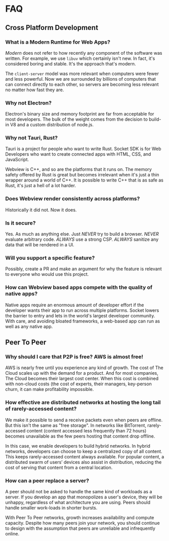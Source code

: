 # FAQ

## Cross Platform Development

### What is a Modern Runtime for Web Apps?

*Modern* does not refer to how recently any component of the software was
written. For example, we use `libuv` which certainly isn't new. In fact, it's
considered boring and stable. It's the approach that's modern.

The `client-server` model was more relevant when computers were fewer and less
powerful. Now we are surrounded by billions of computers that can connect
directly to each other, so servers are becoming less relevant no matter how fast
they are.


### Why not Electron?

Electron's binary size and memory footprint are far from acceptable for most
developers. The bulk of the weight comes from the decision to build-in V8 and
a custom distribution of node.js.


### Why not Tauri, Rust?

Tauri is a project for people who want to write Rust. Socket SDK is for Web
Developers who want to create connected apps with HTML, CSS, and JavaScript.

Webview is C++, and so are the platforms that it runs on. The memory safety offered
by Rust is great but becomes irrelevant when it's just a thin wrapper around a
world of C++. It is possible to write C++ that is as safe as Rust, it's just a
hell of a lot harder.


### Does Webview render consistently across platforms?

Historically it did not. Now it does.


### Is it secure?

Yes. As much as anything else. Just *NEVER* try to build a browser. *NEVER*
evaluate arbitrary code. *ALWAYS* use a strong CSP. *ALWAYS* sanitize any
data that will be rendered in a UI.


### Will you support a specific feature?

Possibly, create a PR and make an argument for why the feature is relevant to
everyone who would use this project.


### How can Webview based apps compete with the quality of native apps?

Native apps require an enormous amount of developer effort if the developer
wants their app to run across multiple platforms. Socket lowers the
barrier to entry and lets in the world's largest developer community. With care, and
avoiding bloated frameworks, a web-based app can run as well as any native app.


## Peer To Peer

### Why should I care that P2P is free? AWS is almost free!

AWS is nearly free until you experience any kind of growth. The cost of The Cloud scales up
with the demand for a product. And for most companies, The Cloud becomes their largest cost center.
When this cost is combined with non-cloud costs (the cost of experts, their managers, key-person
churn, it can make profitability impossible.


### How effective are distributed networks at hosting the long tail of rarely-accessed content?

We make it possible to send a receive packets even when peers are offline. But this isn't the same
as "free storage". In networks like BitTorrent, rarely-accessed content (content accessed less
frequently than 72 hours) becomes unavailable as the few peers hosting that content drop offline.

In this case, we enable developers to build hybrid networks. In hybrid networks, developers can
choose to keep a centralized copy of all content. This keeps rarely-accessed content always available.
For popular content, a distributed swarm of users’ devices also assist in distribution, reducing the
cost of serving that content from a central location.


### How can a peer replace a server?

A peer should not be asked to handle the same kind of workloads as a server. If you develop an app
that monopolizes a user's device, they will be unhappy, regardless of what architecture you are using.
Peers should handle smaller work-loads in shorter bursts.

With Peer To Peer networks, growth increases availability and compute capacity. Despite how many peers
join your network, you should continue to design with the assumption that peers are unreliable and
infrequently online.
